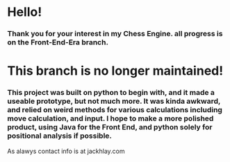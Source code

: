 # Hello!

### Thank you for your interest in my Chess Engine. all progress is on the Front-End-Era branch.  

  
# This branch is no longer maintained!
### This project was built on python to begin with, and it made a useable prototype, but not much more. It was kinda awkward, and relied on weird methods for various calculations including move calculation, and input. I hope to make a more polished product, using Java for the Front End, and python solely for positional analysis if possible.
  
As alawys contact info is at jackhlay.com
